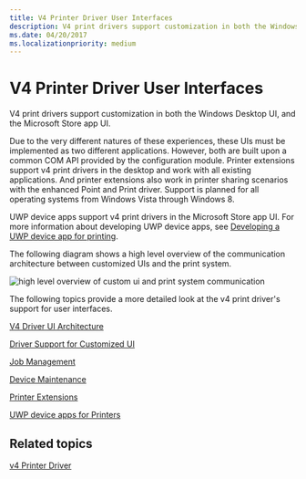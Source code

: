 ```yaml
---
title: V4 Printer Driver User Interfaces
description: V4 print drivers support customization in both the Windows Desktop UI, and the Microsoft Store app UI.
ms.date: 04/20/2017
ms.localizationpriority: medium
---
```


# V4 Printer Driver User Interfaces


V4 print drivers support customization in both the Windows Desktop UI, and the Microsoft Store app UI.

Due to the very different natures of these experiences, these UIs must be implemented as two different applications. However, both are built upon a common COM API provided by the configuration module. Printer extensions support v4 print drivers in the desktop and work with all existing applications. And printer extensions also work in printer sharing scenarios with the enhanced Point and Print driver. Support is planned for all operating systems from Windows Vista through Windows 8.

UWP device apps support v4 print drivers in the Microsoft Store app UI. For more information about developing UWP device apps, see [Developing a UWP device app for printing](../devapps/uwp-device-apps-for-printers.md).

The following diagram shows a high level overview of the communication architecture between customized UIs and the print system.

![high level overview of custom ui and print system communication](images/v4customuicomms.png)

The following topics provide a more detailed look at the v4 print driver's support for user interfaces.

[V4 Driver UI Architecture](v4-driver-ui-architecture.md)

[Driver Support for Customized UI](driver-support-for-customized-ui.md)

[Job Management](job-management.md)

[Device Maintenance](device-maintenance.md)

[Printer Extensions](printer-extensions.md)

[UWP device apps for Printers](uwp-device-apps-for-printers.md)

## Related topics
[v4 Printer Driver](v4-printer-driver.md)
